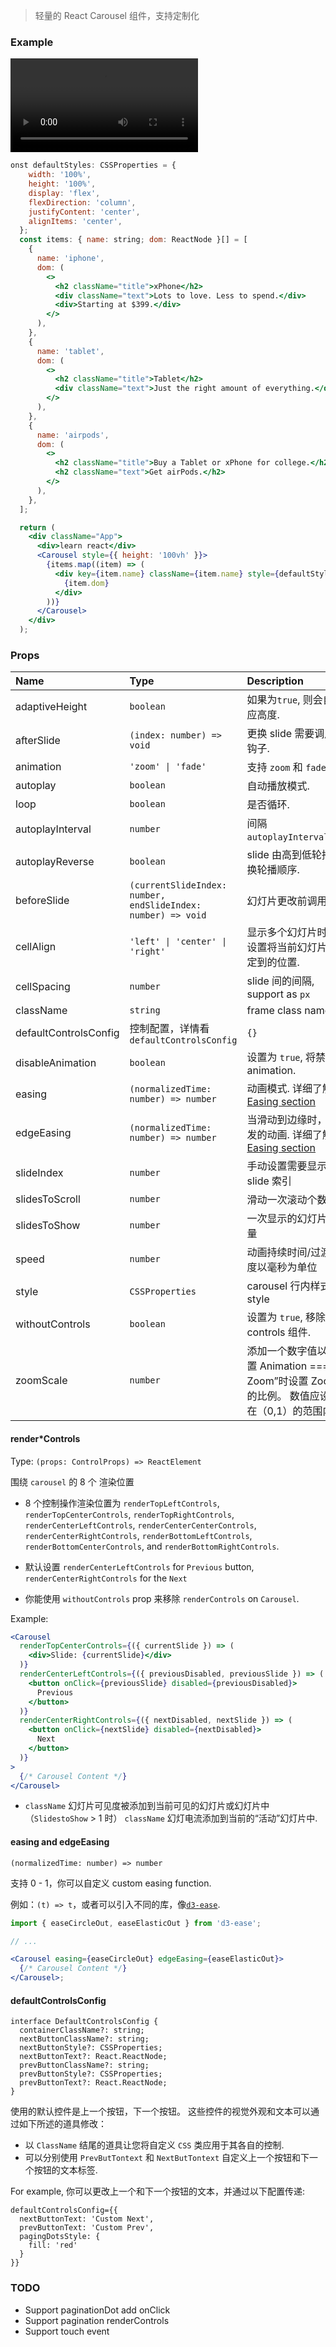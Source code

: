 > 轻量的 React Carousel 组件，支持定制化

### Example

![Carousel](../../../showcase.mov)

```jsx
onst defaultStyles: CSSProperties = {
    width: '100%',
    height: '100%',
    display: 'flex',
    flexDirection: 'column',
    justifyContent: 'center',
    alignItems: 'center',
  };
  const items: { name: string; dom: ReactNode }[] = [
    {
      name: 'iphone',
      dom: (
        <>
          <h2 className="title">xPhone</h2>
          <div className="text">Lots to love. Less to spend.</div>
          <div>Starting at $399.</div>
        </>
      ),
    },
    {
      name: 'tablet',
      dom: (
        <>
          <h2 className="title">Tablet</h2>
          <div className="text">Just the right amount of everything.</div>
        </>
      ),
    },
    {
      name: 'airpods',
      dom: (
        <>
          <h2 className="title">Buy a Tablet or xPhone for college.</h2>
          <h2 className="text">Get airPods.</h2>
        </>
      ),
    },
  ];

  return (
    <div className="App">
      <div>learn react</div>
      <Carousel style={{ height: '100vh' }}>
        {items.map((item) => (
          <div key={item.name} className={item.name} style={defaultStyles}>
            {item.dom}
          </div>
        ))}
      </Carousel>
    </div>
  );
```

### Props

| Name                  | Type                                                         | Description                                                                                | Default    |
| :-------------------- | :----------------------------------------------------------- | :----------------------------------------------------------------------------------------- | :--------- |
| adaptiveHeight        | `boolean`                                                    | 如果为`true`, 则会自适应高度.                                                              | `false`    |
| afterSlide            | `(index: number) => void`                                    | 更换 slide 需要调用的钩子.                                                                 | `() => {}` |
| animation             | `'zoom' \| 'fade'`                                           | 支持 `zoom` 和 `fade`                                                                      | `zoom`     |
| autoplay              | `boolean`                                                    | 自动播放模式.                                                                              | `false`    |
| loop                  | `boolean`                                                    | 是否循环.                                                                                  | `false`    |
| autoplayInterval      | `number`                                                     | 间隔`autoplayInterval`ms.                                                                  | `3000`     |
| autoplayReverse       | `boolean`                                                    | slide 由高到低轮播 调换轮播顺序.                                                           | `false`    |
| beforeSlide           | `(currentSlideIndex: number, endSlideIndex: number) => void` | 幻灯片更改前调用                                                                           | `() => {}` |
| cellAlign             | `'left' \| 'center' \| 'right'`                              | 显示多个幻灯片时，设置将当前幻灯片固定到的位置.                                            | `left`     |
| cellSpacing           | `number`                                                     | slide 间的间隔, support as `px`                                                            | `0`        |
| className             | `string`                                                     | frame class name                                                                           | `''`       |
| defaultControlsConfig | 控制配置，详情看`defaultControlsConfig`                      | `{}`                                                                                       |
| disableAnimation      | `boolean`                                                    | 设置为 `true`, 将禁止 animation.                                                           | `false`    |
| easing                | `(normalizedTime: number) => number`                         | 动画模式. 详细了解 [Easing section](#easing-and-edgeeasing)                                | easeOut    |
| edgeEasing            | `(normalizedTime: number) => number`                         | 当滑动到边缘时，触发的动画. 详细了解 [Easing section](#easing-and-edgeeasing)              | easeOut    |
| slideIndex            | `number`                                                     | 手动设置需要显示的 slide 索引                                                              |            |
| slidesToScroll        | `number`                                                     | 滑动一次滚动个数                                                                           | 1          |
| slidesToShow          | `number`                                                     | 一次显示的幻灯片数量                                                                       | 1          |
| speed                 | `number`                                                     | 动画持续时间/过渡速度以毫秒为单位                                                          | `500`      |
| style                 | `CSSProperties`                                              | carousel 行内样式 style                                                                    | `{}`       |
| withoutControls       | `boolean`                                                    | 设置为 `true`, 移除 controls 组件.                                                         | `false`    |
| zoomScale             | `number`                                                     | 添加一个数字值以设置 Animation ===“ Zoom”时设置 Zoom 的比例。 数值应设置在（0,1）的范围内. | `0.85`     |

#### render\*Controls

Type: `(props: ControlProps) => ReactElement`

围绕 `carousel` 的 8 个 渲染位置

- 8 个控制操作渲染位置为 `renderTopLeftControls`, `renderTopCenterControls`, `renderTopRightControls`, `renderCenterLeftControls`, `renderCenterCenterControls`, `renderCenterRightControls`, `renderBottomLeftControls`, `renderBottomCenterControls`, and `renderBottomRightControls`.

- 默认设置 `renderCenterLeftControls` for `Previous` button, `renderCenterRightControls` for the `Next`

- 你能使用 `withoutControls` prop 来移除 `renderControls` on `Carousel`.

Example:

```jsx
<Carousel
  renderTopCenterControls={({ currentSlide }) => (
    <div>Slide: {currentSlide}</div>
  )}
  renderCenterLeftControls={({ previousDisabled, previousSlide }) => (
    <button onClick={previousSlide} disabled={previousDisabled}>
      Previous
    </button>
  )}
  renderCenterRightControls={({ nextDisabled, nextSlide }) => (
    <button onClick={nextSlide} disabled={nextDisabled}>
      Next
    </button>
  )}
>
  {/* Carousel Content */}
</Carousel>
```

- `className` 幻灯片可见度被添加到当前可见的幻灯片或幻灯片中（`SlidestoShow` > 1 时） `className` 幻灯电流添加到当前的“活动”幻灯片中.

#### easing and edgeEasing

`(normalizedTime: number) => number`

支持 0 - 1，你可以自定义 custom easing function.

例如：`(t) => t`，或者可以引入不同的库，像[`d3-ease`](https://github.com/d3/d3-ease).

```jsx
import { easeCircleOut, easeElasticOut } from 'd3-ease';

// ...

<Carousel easing={easeCircleOut} edgeEasing={easeElasticOut}>
  {/* Carousel Content */}
</Carousel>;
```

#### defaultControlsConfig

```
interface DefaultControlsConfig {
  containerClassName?: string;
  nextButtonClassName?: string;
  nextButtonStyle?: CSSProperties;
  nextButtonText?: React.ReactNode;
  prevButtonClassName?: string;
  prevButtonStyle?: CSSProperties;
  prevButtonText?: React.ReactNode;
}
```

使用的默认控件是上一个按钮，下一个按钮。 这些控件的视觉外观和文本可以通过如下所述的道具修改：

- 以 `ClassName` 结尾的道具让您将自定义 `CSS` 类应用于其各自的控制.
- 可以分别使用 `PrevButTontext` 和 `NextButTontext` 自定义上一个按钮和下一个按钮的文本标签.

For example, 你可以更改上一个和下一个按钮的文本，并通过以下配置传递:

```
defaultControlsConfig={{
  nextButtonText: 'Custom Next',
  prevButtonText: 'Custom Prev',
  pagingDotsStyle: {
    fill: 'red'
  }
}}
```

### TODO

- Support paginationDot add onClick
- Support pagination renderControls
- Support touch event
